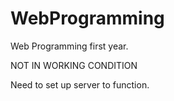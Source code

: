 # WebProgramming
Web Programming first year.

NOT IN WORKING CONDITION

Need to set up server to function.
